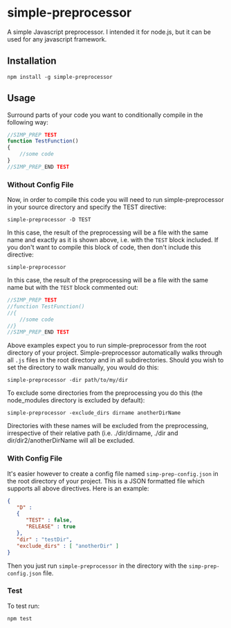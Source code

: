 # simple-preprocessor

A simple Javascript preprocessor. I intended it for node.js, but it can be used for any javascript framework.

## Installation

```
npm install -g simple-preprocessor
```

## Usage
Surround parts of your code you want to conditionally compile in the following way:
```javascript
//SIMP_PREP TEST 
function TestFunction() 
{ 
    //some code 
} 
//SIMP_PREP_END TEST
```
### Without Config File
Now, in order to compile this code you will need to run simple-preprocessor in your source directory and specify the TEST directive:
```
simple-preprocessor -D TEST
```
In this case, the result of the preprocessing will be a file with the same name and exactly as it is shown above, i.e. with the `TEST` block included.
If you don't want to compile this block of code, then don't include this directive:
```
simple-preprocessor
```
In this case, the result of the preprocessing will be a file with the same name but with the `TEST` block commented out:
```javascript
//SIMP_PREP TEST 
//function TestFunction() 
//{ 
    //some code 
//} 
//SIMP_PREP_END TEST
```
Above examples expect you to run simple-preprocessor from the root directory of your project. Simple-preprocessor automatically walks through all `.js` files in the root directory and in all subdirectories. Should you wish to set the directory to walk manually, you would do this:
```
simple-preprocessor -dir path/to/my/dir
```
To exclude some directories from the preprocessing you do this (the node_modules directory is excluded by default):
```
simple-preprocessor -exclude_dirs dirname anotherDirName
```
Directories with these names will be excluded from the preprocessing, irrespective of their relative path (i.e. ./dir/dirname, ./dir and dir/dir2/anotherDirName will all be excluded.
### With Config File
It's easier however to create a config file named `simp-prep-config.json` in the root directory of your project. This is a JSON formatted file which supports all above directives. Here is an example:
```json
{
   "D" :
   {
      "TEST" : false,
      "RELEASE" : true
   },
   "dir" : "testDir",
   "exclude_dirs" : [ "anotherDir" ]
}
```
Then you just run `simple-preprocessor` in the directory with the `simp-prep-config.json` file.
### Test
To test run:
```
npm test
```
